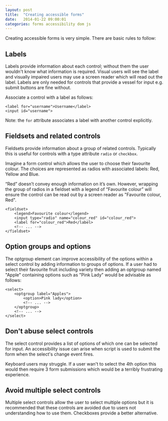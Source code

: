 ```yaml
---
layout: post
title:  "Creating accessible forms"
date:   2014-01-22 09:00:01
categories: forms accessibility dom js
---
```


Creating accessible forms is very simple. There are basic rules to follow:

## Labels

Labels provide information about each control; without them the user wouldn't know what information is required. Visual users will see the label and visually impaired users may use a screen reader which will read out the label. Labels are only needed for controls that provide a vessel for input e.g. submit buttons are fine without.

Associate a control with a label as follows:

	<label for="username">Username</label>
	<input id="username">

Note: the `for` attribute associates a label with another control explicitly.

## Fieldsets and related controls

Fieldsets provide information about a group of related controls. Typically this is useful for controls with a type attribute `radio` or `checkbox`.

Imagine a form control which allows the user to choose their favourite colour. The choices are represented as radios with associated labels: Red, Yellow and Blue.

“Red” doesn’t convey enough information on it’s own. However, wrapping the group of radios in a fieldset with a legend of “Favourite colour” will ensure the control can be read out by a screen reader as "Favourite colour, Red".

	<fieldset>
		<legend>Favourite colour</legend>
		<input type="radio" name="colour_red" id="colour_red">
		<label for="colour_red">Red</label>
		<!-- ... -->
	</fieldset>

## Option groups and options

The optgroup element can improve accessibility of the options within a select control by adding information to groups of options. If a user had to select their favourite fruit including variety then adding an optgroup named "Apple" containing options such as "Pink Lady" would be advisable as follows:

	<select>
		<optgroup label="Apples">
			<option>Pink lady</option>
			<!-- ... -->
		</optgroup>
		<!-- ... -->
	</select>

## Don't abuse select controls

The select control provides a list of options of which one can be selected for input. An accessibility issue can arise when script is used to submit the form when the select's change event fires.

Keyboard users may struggle. If a user wan't to select the 4th option this would then require 3 form submissions which would be a terribly frustrating experience.

## Avoid multiple select controls

Multiple select controls allow the user to select multiple options but it is recommended that these controls are avoided due to users not understanding how to use them. Checkboxes provide a better alternative.